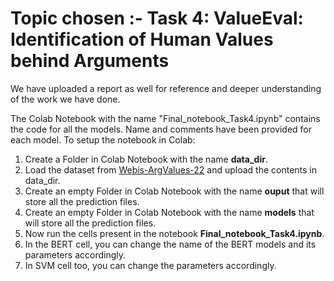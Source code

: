 # Topic chosen :- Task 4: ValueEval: Identification of Human Values behind Arguments

We have uploaded a report as well for reference and deeper understanding of the work we have done.

The Colab Notebook with the name "Final_notebook_Task4.ipynb" contains the code for all the models. Name and comments have been provided for each model. To setup the notebook in Colab: 
1. Create a Folder in Colab Notebook with the name **data_dir**.
2. Load the dataset from [Webis-ArgValues-22](https://zenodo.org/record/6855004#.Y5j7yezMK3I) and upload the contents in data_dir.
3. Create an empty Folder in Colab Notebook with the name **ouput** that will store all the prediction files.
4. Create an empty Folder in Colab Notebook with the name **models** that will store all the prediction files.
5. Now run the cells present in the notebook **Final_notebook_Task4.ipynb**.
6. In the BERT cell, you can change the name of the BERT models and its parameters accordingly.
7. In SVM cell too, you can change the parameters accordingly.
